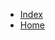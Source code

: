 * [Index](index.md "Index page of automl-engine")
* [Home](home_page.md "Home page of automl-engine")
